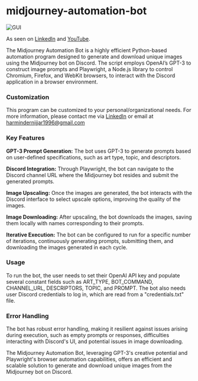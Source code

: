 # midjourney-automation-bot
![GUI](https://github.com/passivebot/midjourney-automation-bot/blob/8efd67a4e6e09b844db6da809469fbe26e90a60f/chrome_zrfWeRJEmB.png)

As seen on [LinkedIn](https://www.linkedin.com/posts/harmindersinghnijjar_sikhism-sikhi-punjab-activity-7058192758297022464-CPs6?utm_source=share&utm_medium=member_desktop) and [YouTube](https://www.youtube.com/watch?v=IJ0jNhrKQ34).


The Midjourney Automation Bot is a highly efficient Python-based automation program designed to generate and download unique images using the Midjourney bot on Discord. The script employs OpenAI’s GPT-3 to construct image prompts and Playwright, a Node.js library to control Chromium, Firefox, and WebKit browsers, to interact with the Discord application in a browser environment.

### Customization
This program can be customized to your personal/organizational needs. For more information, please contact me via [LinkedIn](https://www.linkedin.com/in/harmindersinghnijjar/) or email at harmindernijjar1996@gmail.com

### Key Features
<b>GPT-3 Prompt Generation:</b> The bot uses GPT-3 to generate prompts based on user-defined specifications, such as art type, topic, and descriptors.

<b>Discord Integration:</b> Through Playwright, the bot can navigate to the Discord channel URL where the Midjourney bot resides and submit the generated prompts.

<b>Image Upscaling:</b> Once the images are generated, the bot interacts with the Discord interface to select upscale options, improving the quality of the images.

<b>Image Downloading:</b> After upscaling, the bot downloads the images, saving them locally with names corresponding to their prompts.

<b>Iterative Execution:</b> The bot can be configured to run for a specific number of iterations, continuously generating prompts, submitting them, and downloading the images generated in each cycle.

### Usage
To run the bot, the user needs to set their OpenAI API key and populate several constant fields such as ART_TYPE, BOT_COMMAND, CHANNEL_URL, DESCRIPTORS, TOPIC, and PROMPT. The bot also needs user Discord credentials to log in, which are read from a "credentials.txt" file.

### Error Handling
The bot has robust error handling, making it resilient against issues arising during execution, such as empty prompts or responses, difficulties interacting with Discord's UI, and potential issues in image downloading.

The Midjourney Automation Bot, leveraging GPT-3's creative potential and Playwright's browser automation capabilities, offers an efficient and scalable solution to generate and download unique images from the Midjourney bot on Discord.



